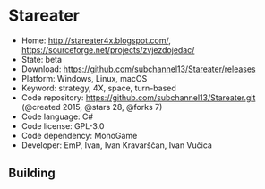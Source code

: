 # Stareater

- Home: http://stareater4x.blogspot.com/, https://sourceforge.net/projects/zvjezdojedac/
- State: beta
- Download: https://github.com/subchannel13/Stareater/releases
- Platform: Windows, Linux, macOS
- Keyword: strategy, 4X, space, turn-based
- Code repository: https://github.com/subchannel13/Stareater.git (@created 2015, @stars 28, @forks 7)
- Code language: C#
- Code license: GPL-3.0
- Code dependency: MonoGame
- Developer: EmP, Ivan, Ivan Kravarščan, Ivan Vučica

## Building
